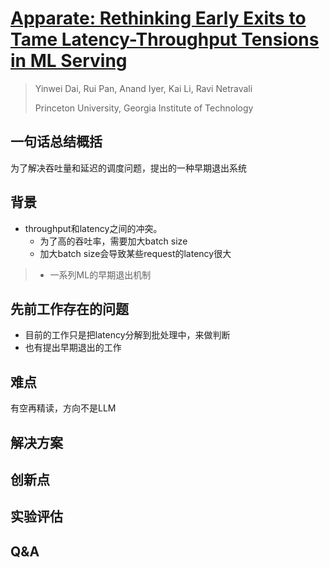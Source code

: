 # [Apparate: Rethinking Early Exits to Tame Latency-Throughput Tensions in ML Serving](https://arxiv.org/abs/2312.05385)

> Yinwei Dai, Rui Pan, Anand Iyer, Kai Li, Ravi Netravali
>
> Princeton University, Georgia Institute of Technology

## 一句话总结概括

为了解决吞吐量和延迟的调度问题，提出的一种早期退出系统

## 背景

* throughput和latency之间的冲突。
  * 为了高的吞吐率，需要加大batch size
  * 加大batch size会导致某些request的latency很大



> * 一系列ML的早期退出机制



## 先前工作存在的问题

* 目前的工作只是把latency分解到批处理中，来做判断
* 也有提出早期退出的工作

## 难点

有空再精读，方向不是LLM

## 解决方案



## 创新点



## 实验评估



## Q&A